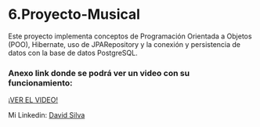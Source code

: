 # 6.Proyecto-Musical
Este proyecto implementa conceptos de Programación Orientada a Objetos (POO), Hibernate, uso de JPARepository y la conexión y persistencia de datos con la base de datos PostgreSQL.

<H3>Anexo link donde se podrá ver un video con su funcionamiento:</H3>
<a href="https://youtu.be/S-guRy6T1x0" target="_blank" rel="noopener noreferrer">¡VER EL VIDEO!</a>

Mi Linkedin: <a href="https://www.linkedin.com/in/david-silva-nunez/" target="_blank" rel="noopener noreferrer">David Silva</a>
